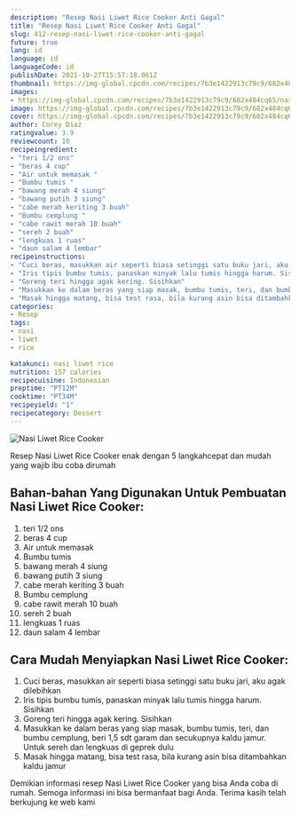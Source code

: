 ```yaml
---
description: "Resep Nasi Liwet Rice Cooker Anti Gagal"
title: "Resep Nasi Liwet Rice Cooker Anti Gagal"
slug: 412-resep-nasi-liwet-rice-cooker-anti-gagal
future: true
lang: id
language: id
languageCode: id
publishDate: 2021-10-27T15:57:18.061Z 
thumbnail: https://img-global.cpcdn.com/recipes/7b3e1422913c79c9/682x484cq65/nasi-liwet-rice-cooker-foto-resep-utama.png
images:
- https://img-global.cpcdn.com/recipes/7b3e1422913c79c9/682x484cq65/nasi-liwet-rice-cooker-foto-resep-utama.png
image: https://img-global.cpcdn.com/recipes/7b3e1422913c79c9/682x484cq65/nasi-liwet-rice-cooker-foto-resep-utama.png
cover: https://img-global.cpcdn.com/recipes/7b3e1422913c79c9/682x484cq65/nasi-liwet-rice-cooker-foto-resep-utama.png
author: Corey Diaz
ratingvalue: 3.9
reviewcount: 10
recipeingredient:
- "teri 1/2 ons"
- "beras 4 cup"
- "Air untuk memasak "
- "Bumbu tumis "
- "bawang merah 4 siung"
- "bawang putih 3 siung"
- "cabe merah keriting 3 buah"
- "Bumbu cemplung "
- "cabe rawit merah 10 buah"
- "sereh 2 buah"
- "lengkuas 1 ruas"
- "daun salam 4 lembar"
recipeinstructions:
- "Cuci beras, masukkan air seperti biasa setinggi satu buku jari, aku agak dilebihkan"
- "Iris tipis bumbu tumis, panaskan minyak lalu tumis hingga harum. Sisihkan"
- "Goreng teri hingga agak kering. Sisihkan"
- "Masukkan ke dalam beras yang siap masak, bumbu tumis, teri, dan bumbu cemplung, beri 1,5 sdt garam dan secukupnya kaldu jamur. Untuk sereh dan lengkuas di geprek dulu"
- "Masak hingga matang, bisa test rasa, bila kurang asin bisa ditambahkan kaldu jamur"
categories:
- Resep
tags:
- nasi
- liwet
- rice

katakunci: nasi liwet rice 
nutrition: 157 calories
recipecuisine: Indonesian
preptime: "PT12M"
cooktime: "PT34M"
recipeyield: "1"
recipecategory: Dessert
---
```



![Nasi Liwet Rice Cooker](https://img-global.cpcdn.com/recipes/7b3e1422913c79c9/682x484cq65/nasi-liwet-rice-cooker-foto-resep-utama.png)

Resep Nasi Liwet Rice Cooker  enak dengan 5 langkahcepat dan mudah yang wajib ibu coba dirumah

<!--inarticleads1-->

## Bahan-bahan Yang Digunakan Untuk Pembuatan Nasi Liwet Rice Cooker:

1. teri 1/2 ons
1. beras 4 cup
1. Air untuk memasak 
1. Bumbu tumis 
1. bawang merah 4 siung
1. bawang putih 3 siung
1. cabe merah keriting 3 buah
1. Bumbu cemplung 
1. cabe rawit merah 10 buah
1. sereh 2 buah
1. lengkuas 1 ruas
1. daun salam 4 lembar



<!--inarticleads2-->

## Cara Mudah Menyiapkan Nasi Liwet Rice Cooker:

1. Cuci beras, masukkan air seperti biasa setinggi satu buku jari, aku agak dilebihkan
1. Iris tipis bumbu tumis, panaskan minyak lalu tumis hingga harum. Sisihkan
1. Goreng teri hingga agak kering. Sisihkan
1. Masukkan ke dalam beras yang siap masak, bumbu tumis, teri, dan bumbu cemplung, beri 1,5 sdt garam dan secukupnya kaldu jamur. Untuk sereh dan lengkuas di geprek dulu
1. Masak hingga matang, bisa test rasa, bila kurang asin bisa ditambahkan kaldu jamur




Demikian informasi  resep Nasi Liwet Rice Cooker   yang bisa Anda coba di rumah. Semoga informasi ini bisa bermanfaat bagi Anda. Terima kasih telah berkujung ke web kami
